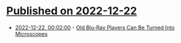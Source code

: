 # [Published on 2022-12-22](index.md)

* [2022-12-22, 00:02:00](https://tech.slashdot.org/story/22/12/21/2245214/old-blu-ray-players-can-be-turned-into-microscopes?utm_source=rss1.0mainlinkanon&utm_medium=feed) - [Old Blu-Ray Players Can Be Turned Into Microscopes](https://tech.slashdot.org/story/22/12/21/2245214/old-blu-ray-players-can-be-turned-into-microscopes?utm_source=rss1.0mainlinkanon&utm_medium=feed)
